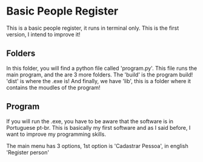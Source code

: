 # Basic People Register
This is a basic people register, it runs in terminal only. This is the first version, I intend to improve it!

## Folders
In this folder, you will find a python file called 'program.py'. This file runs the main program, and the are 3 more folders. The 'build' is the program build!
'dist' is where the .exe is! And finally, we have 'lib', this is a folder where it contains the moudles of the program!

## Program
If you will run the .exe, you have to be aware that the software is in Portuguese pt-br. This is basically my first software and as I said before, I want to improve
my programming skills.

The main menu has 3 options, 1st option is 'Cadastrar Pessoa', in english 'Register person'
